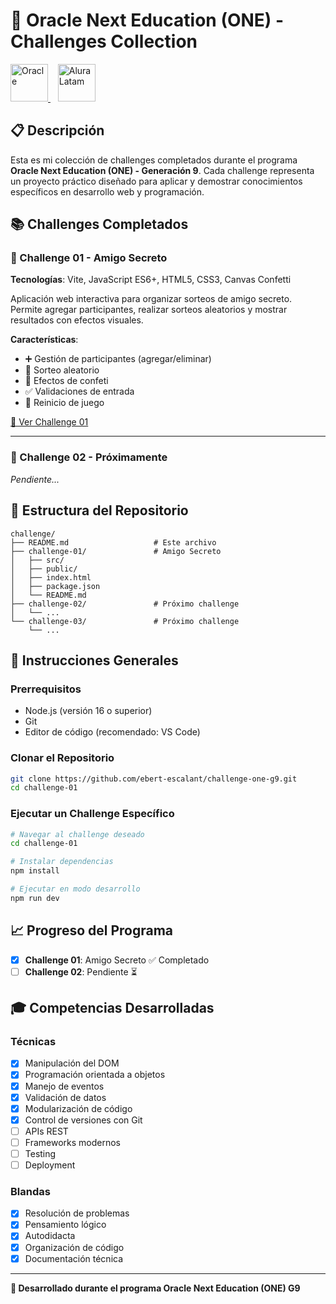 # 🚀 Oracle Next Education (ONE) - Challenges Collection

<p>
    <a href="https://www.oracle.com/pe/education/oracle-next-education/">
        <img src="https://cdn2.gnarususercontent.com.br/1/1221562/b6256fa6-5fde-4cdd-a4a3-d33ebc90bb6c.png" target="_blank" alt="Oracle" height="60"/>
    </a>
    &nbsp;&nbsp;
    <a href="https://www.aluracursos.com/">
        <img src="https://app.aluracursos.com/assets/images/logos/logo-aluraespanhol.svg" target="_blank" alt="Alura Latam" height="60"/>
    </a>
</p>

## 📋 Descripción

Esta es mi colección de challenges completados durante el programa **Oracle Next Education (ONE) - Generación 9**. Cada challenge representa un proyecto práctico diseñado para aplicar y demostrar conocimientos específicos en desarrollo web y programación.

## 📚 Challenges Completados

### 🎁 Challenge 01 - Amigo Secreto
**Tecnologías**: Vite, JavaScript ES6+, HTML5, CSS3, Canvas Confetti

Aplicación web interactiva para organizar sorteos de amigo secreto. Permite agregar participantes, realizar sorteos aleatorios y mostrar resultados con efectos visuales.

**Características**:
- ➕ Gestión de participantes (agregar/eliminar)
- 🎲 Sorteo aleatorio
- 🎉 Efectos de confeti
- ✅ Validaciones de entrada
- 🔄 Reinicio de juego

[📂 Ver Challenge 01](./challenge-01/)

---

### 🚧 Challenge 02 - Próximamente
*Pendiente...*

## 📁 Estructura del Repositorio

```
challenge/
├── README.md                   # Este archivo
├── challenge-01/               # Amigo Secreto
│   ├── src/
│   ├── public/
│   ├── index.html
│   ├── package.json
│   └── README.md
├── challenge-02/               # Próximo challenge
│   └── ...
└── challenge-03/               # Próximo challenge
    └── ...
```

## 🚀 Instrucciones Generales

### Prerrequisitos
- Node.js (versión 16 o superior)
- Git
- Editor de código (recomendado: VS Code)

### Clonar el Repositorio
```bash
git clone https://github.com/ebert-escalant/challenge-one-g9.git
cd challenge-01
```

### Ejecutar un Challenge Específico
```bash
# Navegar al challenge deseado
cd challenge-01

# Instalar dependencias
npm install

# Ejecutar en modo desarrollo
npm run dev
```

## 📈 Progreso del Programa

- [x] **Challenge 01**: Amigo Secreto ✅ Completado
- [ ] **Challenge 02**: Pendiente ⏳

## 🎓 Competencias Desarrolladas

### Técnicas
- [x] Manipulación del DOM
- [x] Programación orientada a objetos
- [x] Manejo de eventos
- [x] Validación de datos
- [x] Modularización de código
- [x] Control de versiones con Git
- [ ] APIs REST
- [ ] Frameworks modernos
- [ ] Testing
- [ ] Deployment

### Blandas
- [x] Resolución de problemas
- [x] Pensamiento lógico
- [x] Autodidacta
- [x] Organización de código
- [x] Documentación técnica

---

**🚀 Desarrollado durante el programa Oracle Next Education (ONE) G9**

